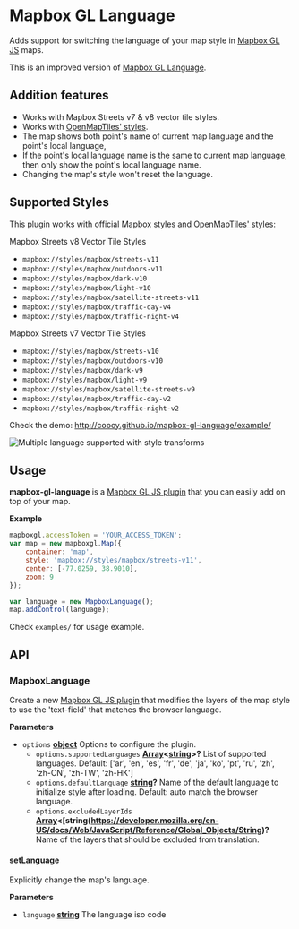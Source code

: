 # Mapbox GL Language

Adds support for switching the language of your map style in [Mapbox GL JS](https://www.mapbox.com/mapbox-gl-js/) maps.

This is an improved version of [Mapbox GL Language](https://github.com/mapbox/mapbox-gl-language/).

## Addition features

- Works with Mapbox Streets v7 & v8 vector tile styles.
- Works with [OpenMapTiles' styles](https://github.com/openmaptiles/osm-bright-gl-style).
- The map shows both point's name of current map language and the point's local language,
- If the point's local language name is the same to current map language, then only show the point's local language name.
- Changing the map's style won't reset the language.

## Supported Styles

This plugin works with official Mapbox styles and [OpenMapTiles' styles](https://github.com/openmaptiles/osm-bright-gl-style):

Mapbox Streets v8 Vector Tile Styles
- `mapbox://styles/mapbox/streets-v11`
- `mapbox://styles/mapbox/outdoors-v11`
- `mapbox://styles/mapbox/dark-v10`
- `mapbox://styles/mapbox/light-v10`
- `mapbox://styles/mapbox/satellite-streets-v11`
- `mapbox://styles/mapbox/traffic-day-v4`
- `mapbox://styles/mapbox/traffic-night-v4`

Mapbox Streets v7 Vector Tile Styles
- `mapbox://styles/mapbox/streets-v10`
- `mapbox://styles/mapbox/outdoors-v10`
- `mapbox://styles/mapbox/dark-v9`
- `mapbox://styles/mapbox/light-v9`
- `mapbox://styles/mapbox/satellite-streets-v9`
- `mapbox://styles/mapbox/traffic-day-v2`
- `mapbox://styles/mapbox/traffic-night-v2`

Check the demo: http://coocy.github.io/mapbox-gl-language/example/

![Multiple language supported with style transforms](https://user-images.githubusercontent.com/2136111/74450431-00f20a00-4eb9-11ea-848e-1ae2d9b46524.gif)

## Usage

**mapbox-gl-language** is a [Mapbox GL JS plugin](https://www.mapbox.com/blog/build-mapbox-gl-js-plugins/) that you can easily add on top of your map.

**Example**

```javascript
mapboxgl.accessToken = 'YOUR_ACCESS_TOKEN';
var map = new mapboxgl.Map({
    container: 'map',
    style: 'mapbox://styles/mapbox/streets-v11',
    center: [-77.0259, 38.9010],
    zoom: 9
});

var language = new MapboxLanguage();
map.addControl(language);
```

Check `examples/` for usage example.

## API


### MapboxLanguage

Create a new [Mapbox GL JS plugin](https://www.mapbox.com/blog/build-mapbox-gl-js-plugins/) that
modifies the layers of the map style to use the 'text-field' that matches the browser language.

**Parameters**

-   `options` **[object](https://developer.mozilla.org/en-US/docs/Web/JavaScript/Reference/Global_Objects/Object)** Options to configure the plugin.
    -   `options.supportedLanguages` **[Array](https://developer.mozilla.org/en-US/docs/Web/JavaScript/Reference/Global_Objects/Array)&lt;[string](https://developer.mozilla.org/en-US/docs/Web/JavaScript/Reference/Global_Objects/String)>?** List of supported languages. Default: ['ar', 'en', 'es', 'fr', 'de', 'ja', 'ko', 'pt', 'ru', 'zh', 'zh-CN', 'zh-TW', 'zh-HK']
    -   `options.defaultLanguage` **[string](https://developer.mozilla.org/en-US/docs/Web/JavaScript/Reference/Global_Objects/String)?** Name of the default language to initialize style after loading. Default: auto match the browser language.
    -   `options.excludedLayerIds` **[Array](https://developer.mozilla.org/en-US/docs/Web/JavaScript/Reference/Global_Objects/Array)&lt;[string(https://developer.mozilla.org/en-US/docs/Web/JavaScript/Reference/Global_Objects/String)?** Name of the layers that should be excluded from translation.

#### setLanguage

Explicitly change the map's language.

**Parameters**

-   `language` **[string](https://developer.mozilla.org/en-US/docs/Web/JavaScript/Reference/Global_Objects/String)** The language iso code
